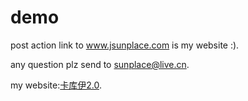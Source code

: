 demo
=================
post action link to www.jsunplace.com is my website :).

any question plz send to [sunplace@live.cn](mailto:sunplace@live.cn).

my website:[卡库伊2.0](http://www.jsunplace.com).
